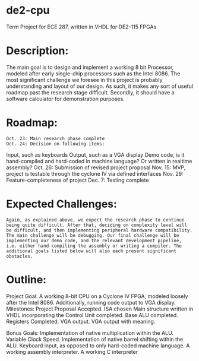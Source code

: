 # de2-cpu
Term Project for ECE 287, written in VHDL for DE2-115 FPGAs

# Description: 

The main goal is to design and implement a working 8 bit Processor, modeled after early single-chip processors such as the Intel 8086. The most significant challenge we foresee in this project is probably understanding and layout of our design. As such, it makes any sort of useful roadmap past the research stage difficult. 
Secondly, it should have a software calculator for demonstration purposes.

# Roadmap:
	Oct. 23: Main research phase complete
	Oct. 24: Decision on following items:
Input, such as keyboards
Output, such as a VGA display
Demo code, is it hand-compiled and hard-coded in machine language? Or written in realtime assembly? 
	Oct. 26: Submission of revised project proposal
	Nov. 15: MVP, project is testable through the cyclone IV via defined interfaces
	Nov. 29: Feature-completeness of project
	Dec. 7: Testing complete
# Expected Challenges:
	Again, as explained above, we expect the research phase to continue being quite difficult. After that, deciding on complexity level will be difficult, and then implementing peripheral hardware compatibility. The main challenge will be debugging. Our final challenge will be implementing our demo code, and the relevant development pipeline, i.e. either hand-compiling the assembly or writing a compiler. The additional goals listed below will also each present significant obstacles. 

# Outline:
Project Goal: A working 8-bit CPU on a Cyclone IV FPGA, modeled loosely after the Intel 8086. Additionally, running code output to VGA display. 
Milestones:
Project Proposal Accepted.
ISA chosen
Main structure written in VHDL incorporating the 
Control Unit completed.
Base ALU completed.
Registers Completed.
VGA output.
VGA output with meaning.



Bonus Goals:
Implementation of native multiplication within the ALU.
Variable Clock Speed.
Implementation of native barrel shifting within the ALU.
Keyboard input, as opposed to only hard-coded machine language.
A working assembly interpreter.
A working C interpreter
